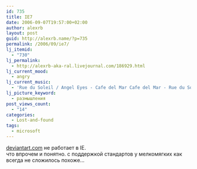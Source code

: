 ```yaml
---
id: 735
title: IE7
date: 2006-09-07T19:57:00+02:00
author: alexrb
layout: post
guid: http://alexrb.name/?p=735
permalink: /2006/09/ie7/
lj_itemid:
  - "730"
lj_permalink:
  - http://alexrb-aka-ral.livejournal.com/186929.html
lj_current_mood:
  - angry
lj_current_music:
  - 'Rue du Soleil / Angel Eyes - Cafe del Mar Cafe del Mar - Rue du Soleil / Angel Eyes'
lj_picture_keyword:
  - размышления
post_views_count:
  - "14"
categories:
  - Lost-and-found
tags:
  - microsoft
---
```

[deviantart.com](http://deviantart.com) не работает в IE.  
что впрочем и понятно. с поддержкой стандартов у мелкомягких как всегда не сложилось похоже&#8230;